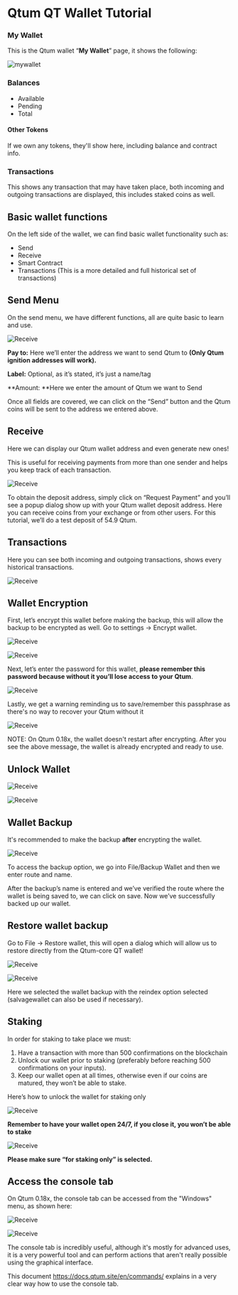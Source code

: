 

# Qtum QT Wallet Tutorial

### My Wallet

This is the Qtum wallet “**My Wallet**” page, it shows the following:

![mywallet](1.png)



### Balances

- Available
- Pending
- Total


#### Other Tokens

If we own any tokens, they'll show here, including balance and contract info.

### Transactions  

This shows any transaction that may have taken place, both incoming and outgoing transactions are displayed, this includes staked coins as well.



## Basic wallet functions

On the left side of the wallet, we can find basic wallet functionality such as:

- Send
- Receive
- Smart Contract
- Transactions (This is a more detailed and full historical set of transactions)



## Send Menu

On the send menu, we have different functions, all are quite basic to learn and use.

![Receive](2.png)



**Pay to:** Here we’ll enter the address we want to send Qtum to **(Only Qtum ignition addresses will work).**

**Label:**  Optional, as it’s stated, it’s just a name/tag

**Amount: **Here we enter the amount of Qtum we want to Send

Once all fields are covered, we can click on the “Send” button and the Qtum coins will be sent to the address we entered above.



## Receive

Here we can display our Qtum wallet address and even generate new ones!

This is useful for receiving payments from more than one sender and helps you keep track of each transaction.

![Receive](3.png)

To obtain the deposit address, simply click on “Request Payment” and you’ll see a popup dialog show up with your Qtum wallet deposit address. Here you can receive coins from your exchange or from other users. For this tutorial, we’ll do a test deposit of 54.9 Qtum. 



## Transactions

Here you can see both incoming and outgoing transactions, shows every historical transactions.



![Receive](4.png)



## Wallet Encryption

First, let’s encrypt this wallet before making the backup, this will allow the backup to be encrypted as well. Go to settings -> Encrypt wallet.

![Receive](5.png)

![Receive](6.png)



Next, let’s enter the password for this wallet, **please remember this password because without it you’ll lose access to your Qtum**.

![Receive](7.png)

Lastly, we get a warning reminding us to save/remember this passphrase as there's no way to recover your Qtum without it

![Receive](8.png)

NOTE: On Qtum 0.18x, the wallet doesn't restart after encrypting. After you see the above message, the wallet is already encrypted and ready to use.



## Unlock Wallet

![Receive](9.png)

![Receive](10.png)





## Wallet Backup

It's recommended to make the backup **after** encrypting the wallet.

![Receive](12.png)

To access the backup option, we go into File/Backup Wallet and then we enter route and name.

After the backup’s name is entered and we’ve verified the route where the wallet is being saved to, we can click on save. Now we’ve successfully backed up our wallet.



## Restore wallet backup

Go to File -> Restore wallet, this will open a dialog which will allow us to restore directly from the Qtum-core QT wallet!



![Receive](13.png)

![Receive](14.png)

Here we selected the wallet backup with the reindex option selected (salvagewallet can also be used if necessary).



## Staking

In order for staking to take place we must:

1. Have a transaction with more than 500 confirmations on the blockchain
2. Unlock our wallet prior to staking (preferably before reaching 500 confirmations on your inputs).
3. Keep our wallet open at all times, otherwise even if our coins are matured, they won’t be able to stake.

Here’s how to unlock the wallet for staking only



![Receive](10.png)



**Remember to have your wallet open 24/7, if you close it, you won’t be able to stake**

![Receive](11.png)

**Please make sure “for staking only” is selected.**



## Access the console tab

On Qtum 0.18x, the  console tab can be accessed from the "Windows" menu, as shown here:

![Receive](15.png)

![Receive](16.png)

The console tab is incredibly useful, although it's mostly for advanced uses, it is a very powerful tool and can perform actions that aren't really possible using the graphical interface. 

This document https://docs.qtum.site/en/commands/ explains in a very clear way how to use the console tab.